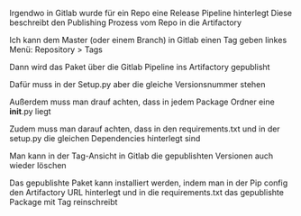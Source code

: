 
Irgendwo in Gitlab wurde für ein Repo eine Release Pipeline hinterlegt
Diese beschreibt den Publishing Prozess vom Repo in die Artifactory

Ich kann dem Master (oder einem Branch) in Gitlab einen Tag geben
linkes Menü: Repository > Tags

Dann wird das Paket über die Gitlab Pipeline ins Artifactory gepublisht


Dafür muss in der Setup.py aber die gleiche Versionsnummer stehen

Außerdem muss man drauf achten, dass in jedem Package Ordner
eine __init__.py liegt

Zudem muss man darauf achten, dass in den requirements.txt
und in der setup.py die gleichen Dependencies hinterlegt sind


Man kann in der Tag-Ansicht in Gitlab die gepublishten Versionen
auch wieder löschen

Das gepublishte Paket kann installiert werden,
indem man in der Pip config den Artifactory URL hinterlegt
und in die requirements.txt das gepublishte Package mit Tag reinschreibt